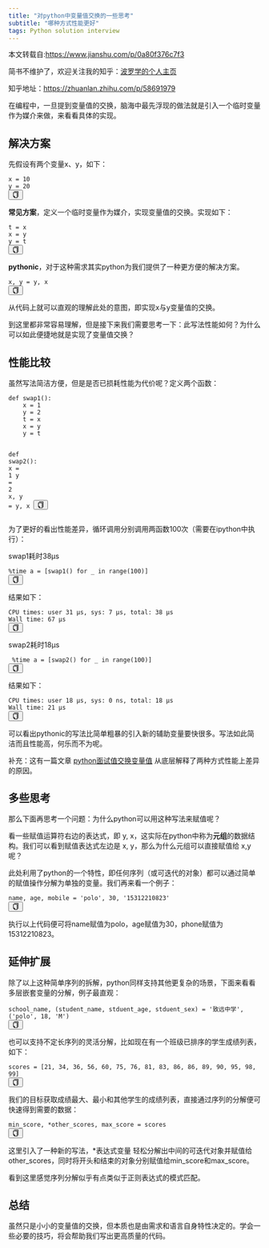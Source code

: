 ```yaml
---
title: "对python中变量值交换的一些思考"
subtitle: "哪种方式性能更好"
tags: Python solution interview
---
```





本文转载自:https://www.jianshu.com/p/0a80f376c7f3

<p>简书不维护了，欢迎关注我的知乎：<a
        href="https://links.jianshu.com/go?to=https%3A%2F%2Fwww.zhihu.com%2Fpeople%2Fxue-jian-27%2Factivities"
        target="_blank" rel="nofollow">波罗学的个人主页</a></p>
<p>知乎地址：<a href="https://links.jianshu.com/go?to=https%3A%2F%2Fzhuanlan.zhihu.com%2Fp%2F58691979" target="_blank"
           rel="nofollow">https://zhuanlan.zhihu.com/p/58691979</a></p>
<p>在编程中，一旦提到变量值的交换，脑海中最先浮现的做法就是引入一个临时变量作为媒介来做，来看看具体的实现。</p>
<h2>解决方案</h2>
<p>先假设有两个变量x、y，如下：</p>
<pre class="line-numbers  language-python"><code class="python  language-python">x <span
        class="token operator">=</span> <span class="token number">10</span>
y <span class="token operator">=</span> <span class="token number">20</span>
<span aria-hidden="true" class="line-numbers-rows"><span></span><span></span></span></code><button class="VJbwyy"
                                                                                                   type="button"
                                                                                                   aria-label="复制代码"><i
        aria-label="icon: copy" class="anticon anticon-copy"><svg viewBox="64 64 896 896" focusable="false" class=""
                                                                  data-icon="copy" width="1em" height="1em"
                                                                  fill="currentColor" aria-hidden="true"><path
        d="M832 64H296c-4.4 0-8 3.6-8 8v56c0 4.4 3.6 8 8 8h496v688c0 4.4 3.6 8 8 8h56c4.4 0 8-3.6 8-8V96c0-17.7-14.3-32-32-32zM704 192H192c-17.7 0-32 14.3-32 32v530.7c0 8.5 3.4 16.6 9.4 22.6l173.3 173.3c2.2 2.2 4.7 4 7.4 5.5v1.9h4.2c3.5 1.3 7.2 2 11 2H704c17.7 0 32-14.3 32-32V224c0-17.7-14.3-32-32-32zM350 856.2L263.9 770H350v86.2zM664 888H414V746c0-22.1-17.9-40-40-40H232V264h432v624z"></path></svg></i></button></pre>
<p><strong>常见方案</strong>，定义一个临时变量作为媒介，实现变量值的交换。实现如下：</p>
<pre class="line-numbers  language-python"><code class="python  language-python">t <span
        class="token operator">=</span> x
x <span class="token operator">=</span> y
y <span class="token operator">=</span> t
<span aria-hidden="true" class="line-numbers-rows"><span></span><span></span><span></span></span></code><button
        class="VJbwyy" type="button" aria-label="复制代码"><i aria-label="icon: copy" class="anticon anticon-copy"><svg
        viewBox="64 64 896 896" focusable="false" class="" data-icon="copy" width="1em" height="1em"
        fill="currentColor" aria-hidden="true"><path
        d="M832 64H296c-4.4 0-8 3.6-8 8v56c0 4.4 3.6 8 8 8h496v688c0 4.4 3.6 8 8 8h56c4.4 0 8-3.6 8-8V96c0-17.7-14.3-32-32-32zM704 192H192c-17.7 0-32 14.3-32 32v530.7c0 8.5 3.4 16.6 9.4 22.6l173.3 173.3c2.2 2.2 4.7 4 7.4 5.5v1.9h4.2c3.5 1.3 7.2 2 11 2H704c17.7 0 32-14.3 32-32V224c0-17.7-14.3-32-32-32zM350 856.2L263.9 770H350v86.2zM664 888H414V746c0-22.1-17.9-40-40-40H232V264h432v624z"></path></svg></i></button></pre>
<p><strong>pythonic</strong>，对于这种需求其实python为我们提供了一种更方便的解决方案。</p>
<pre class="line-numbers  language-python"><code class="python  language-python">x<span
        class="token punctuation">,</span> y <span class="token operator">=</span> y<span
        class="token punctuation">,</span> x
<span aria-hidden="true" class="line-numbers-rows"><span></span></span></code><button class="VJbwyy" type="button"
                                                                                      aria-label="复制代码"><i
        aria-label="icon: copy" class="anticon anticon-copy"><svg viewBox="64 64 896 896" focusable="false" class=""
                                                                  data-icon="copy" width="1em" height="1em"
                                                                  fill="currentColor" aria-hidden="true"><path
        d="M832 64H296c-4.4 0-8 3.6-8 8v56c0 4.4 3.6 8 8 8h496v688c0 4.4 3.6 8 8 8h56c4.4 0 8-3.6 8-8V96c0-17.7-14.3-32-32-32zM704 192H192c-17.7 0-32 14.3-32 32v530.7c0 8.5 3.4 16.6 9.4 22.6l173.3 173.3c2.2 2.2 4.7 4 7.4 5.5v1.9h4.2c3.5 1.3 7.2 2 11 2H704c17.7 0 32-14.3 32-32V224c0-17.7-14.3-32-32-32zM350 856.2L263.9 770H350v86.2zM664 888H414V746c0-22.1-17.9-40-40-40H232V264h432v624z"></path></svg></i></button></pre>
<p>从代码上就可以直观的理解此处的意图，即实现x与y变量值的交换。</p>
<p>到这里都非常容易理解，但是接下来我们需要思考一下：此写法性能如何？为什么可以如此便捷地就是实现了变量值交换？</p>
<h2>性能比较</h2>
<p>虽然写法简洁方便，但是是否已损耗性能为代价呢？定义两个函数：</p>
<pre class="line-numbers  language-python"><code class="python  language-python"><span
        class="token keyword">def</span> <span class="token function">swap1</span><span
        class="token punctuation">(</span><span class="token punctuation">)</span><span
        class="token punctuation">:</span>
    x <span class="token operator">=</span> <span class="token number">1</span>
    y <span class="token operator">=</span> <span class="token number">2</span>
    t <span class="token operator">=</span> x 
    x <span class="token operator">=</span> y
    y <span class="token operator">=</span> t

<span class="token keyword">def</span> <span class="token function">swap2</span><span class="token punctuation">(</span><span
            class="token punctuation">)</span><span class="token punctuation">:</span>
    x <span class="token operator">=</span> <span class="token number">1</span>
    y <span class="token operator">=</span> <span class="token number">2</span>
    x<span class="token punctuation">,</span> y <span class="token operator">=</span> y<span
            class="token punctuation">,</span> x
<span aria-hidden="true"
      class="line-numbers-rows"><span></span><span></span><span></span><span></span><span></span><span></span><span></span><span></span><span></span><span></span><span></span></span></code><button
        class="VJbwyy" type="button" aria-label="复制代码"><i aria-label="icon: copy" class="anticon anticon-copy"><svg
        viewBox="64 64 896 896" focusable="false" class="" data-icon="copy" width="1em" height="1em"
        fill="currentColor" aria-hidden="true"><path
        d="M832 64H296c-4.4 0-8 3.6-8 8v56c0 4.4 3.6 8 8 8h496v688c0 4.4 3.6 8 8 8h56c4.4 0 8-3.6 8-8V96c0-17.7-14.3-32-32-32zM704 192H192c-17.7 0-32 14.3-32 32v530.7c0 8.5 3.4 16.6 9.4 22.6l173.3 173.3c2.2 2.2 4.7 4 7.4 5.5v1.9h4.2c3.5 1.3 7.2 2 11 2H704c17.7 0 32-14.3 32-32V224c0-17.7-14.3-32-32-32zM350 856.2L263.9 770H350v86.2zM664 888H414V746c0-22.1-17.9-40-40-40H232V264h432v624z"></path></svg></i></button></pre>
<p>为了更好的看出性能差异，循环调用分别调用两函数100次（需要在ipython中执行）：</p>
<p>swap1耗时38µs</p>
<pre class="line-numbers  language-python"><code class="python  language-python"><span
        class="token operator">%</span>time a <span class="token operator">=</span> <span
        class="token punctuation">[</span>swap1<span
        class="token punctuation">(</span><span class="token punctuation">)</span> <span
        class="token keyword">for</span> _ <span class="token keyword">in</span> <span
        class="token builtin">range</span><span class="token punctuation">(</span><span
        class="token number">100</span><span class="token punctuation">)</span><span
        class="token punctuation">]</span>
<span aria-hidden="true" class="line-numbers-rows"><span></span></span></code><button class="VJbwyy" type="button"
                                                                                      aria-label="复制代码"><i
        aria-label="icon: copy" class="anticon anticon-copy"><svg viewBox="64 64 896 896" focusable="false" class=""
                                                                  data-icon="copy" width="1em" height="1em"
                                                                  fill="currentColor" aria-hidden="true"><path
        d="M832 64H296c-4.4 0-8 3.6-8 8v56c0 4.4 3.6 8 8 8h496v688c0 4.4 3.6 8 8 8h56c4.4 0 8-3.6 8-8V96c0-17.7-14.3-32-32-32zM704 192H192c-17.7 0-32 14.3-32 32v530.7c0 8.5 3.4 16.6 9.4 22.6l173.3 173.3c2.2 2.2 4.7 4 7.4 5.5v1.9h4.2c3.5 1.3 7.2 2 11 2H704c17.7 0 32-14.3 32-32V224c0-17.7-14.3-32-32-32zM350 856.2L263.9 770H350v86.2zM664 888H414V746c0-22.1-17.9-40-40-40H232V264h432v624z"></path></svg></i></button></pre>
<p>结果如下：</p>
<pre class="line-numbers  language-bash"><code class="  language-bash">CPU times: user 31 µs, sys: 7 µs, total: 38 µs
Wall time: 67 µs
<span aria-hidden="true" class="line-numbers-rows"><span></span><span></span></span></code><button class="VJbwyy"
                                                                                                   type="button"
                                                                                                   aria-label="复制代码"><i
        aria-label="icon: copy" class="anticon anticon-copy"><svg viewBox="64 64 896 896" focusable="false" class=""
                                                                  data-icon="copy" width="1em" height="1em"
                                                                  fill="currentColor" aria-hidden="true"><path
        d="M832 64H296c-4.4 0-8 3.6-8 8v56c0 4.4 3.6 8 8 8h496v688c0 4.4 3.6 8 8 8h56c4.4 0 8-3.6 8-8V96c0-17.7-14.3-32-32-32zM704 192H192c-17.7 0-32 14.3-32 32v530.7c0 8.5 3.4 16.6 9.4 22.6l173.3 173.3c2.2 2.2 4.7 4 7.4 5.5v1.9h4.2c3.5 1.3 7.2 2 11 2H704c17.7 0 32-14.3 32-32V224c0-17.7-14.3-32-32-32zM350 856.2L263.9 770H350v86.2zM664 888H414V746c0-22.1-17.9-40-40-40H232V264h432v624z"></path></svg></i></button></pre>
<p>swap2耗时18µs</p>
<pre class="line-numbers  language-python"><code class="python  language-python"> <span
        class="token operator">%</span>time a <span class="token operator">=</span> <span
        class="token punctuation">[</span>swap2<span
        class="token punctuation">(</span><span class="token punctuation">)</span> <span
        class="token keyword">for</span> _ <span class="token keyword">in</span> <span
        class="token builtin">range</span><span class="token punctuation">(</span><span
        class="token number">100</span><span class="token punctuation">)</span><span
        class="token punctuation">]</span>
<span aria-hidden="true" class="line-numbers-rows"><span></span></span></code><button class="VJbwyy" type="button"
                                                                                      aria-label="复制代码"><i
        aria-label="icon: copy" class="anticon anticon-copy"><svg viewBox="64 64 896 896" focusable="false" class=""
                                                                  data-icon="copy" width="1em" height="1em"
                                                                  fill="currentColor" aria-hidden="true"><path
        d="M832 64H296c-4.4 0-8 3.6-8 8v56c0 4.4 3.6 8 8 8h496v688c0 4.4 3.6 8 8 8h56c4.4 0 8-3.6 8-8V96c0-17.7-14.3-32-32-32zM704 192H192c-17.7 0-32 14.3-32 32v530.7c0 8.5 3.4 16.6 9.4 22.6l173.3 173.3c2.2 2.2 4.7 4 7.4 5.5v1.9h4.2c3.5 1.3 7.2 2 11 2H704c17.7 0 32-14.3 32-32V224c0-17.7-14.3-32-32-32zM350 856.2L263.9 770H350v86.2zM664 888H414V746c0-22.1-17.9-40-40-40H232V264h432v624z"></path></svg></i></button></pre>
<p>结果如下：</p>
<pre class="line-numbers  language-bash"><code class="  language-bash">CPU times: user 18 µs, sys: 0 ns, total: 18 µs
Wall time: 21 µs
<span aria-hidden="true" class="line-numbers-rows"><span></span><span></span></span></code><button class="VJbwyy"
                                                                                                   type="button"
                                                                                                   aria-label="复制代码"><i
        aria-label="icon: copy" class="anticon anticon-copy"><svg viewBox="64 64 896 896" focusable="false" class=""
                                                                  data-icon="copy" width="1em" height="1em"
                                                                  fill="currentColor" aria-hidden="true"><path
        d="M832 64H296c-4.4 0-8 3.6-8 8v56c0 4.4 3.6 8 8 8h496v688c0 4.4 3.6 8 8 8h56c4.4 0 8-3.6 8-8V96c0-17.7-14.3-32-32-32zM704 192H192c-17.7 0-32 14.3-32 32v530.7c0 8.5 3.4 16.6 9.4 22.6l173.3 173.3c2.2 2.2 4.7 4 7.4 5.5v1.9h4.2c3.5 1.3 7.2 2 11 2H704c17.7 0 32-14.3 32-32V224c0-17.7-14.3-32-32-32zM350 856.2L263.9 770H350v86.2zM664 888H414V746c0-22.1-17.9-40-40-40H232V264h432v624z"></path></svg></i></button></pre>
<p>可以看出pythonic的写法比简单粗暴的引入新的辅助变量要快很多。写法如此简洁而且性能高，何乐而不为呢。</p>
<p>补充：这有一篇文章 <a href="https://links.jianshu.com/go?to=https%3A%2F%2Fzhuanlan.zhihu.com%2Fp%2F35095687"
                target="_blank" rel="nofollow">python面试值交换变量值</a> 从底层解释了两种方式性能上差异的原因。</p>
<h2>多些思考</h2>
<p>那么下面再思考一个问题：为什么python可以用这种写法来赋值呢？</p>
<p>看一些赋值运算符右边的表达式，即 y, x，这实际在python中称为<strong>元组</strong>的数据结构。我们可以看到赋值表达式左边是 x, y，那么为什么元组可以直接赋值给 x,y 呢？</p>
<p>此处利用了python的一个特性，即任何序列（或可迭代的对象）都可以通过简单的赋值操作分解为单独的变量。我们再来看一个例子：</p>
<pre class="line-numbers  language-python"><code class="python  language-python">name<span
        class="token punctuation">,</span> age<span class="token punctuation">,</span> mobile <span
        class="token operator">=</span> <span class="token string">'polo'</span><span
        class="token punctuation">,</span> <span class="token number">30</span><span
        class="token punctuation">,</span> <span class="token string">'15312210823'</span>
<span aria-hidden="true" class="line-numbers-rows"><span></span></span></code><button class="VJbwyy" type="button"
                                                                                      aria-label="复制代码"><i
        aria-label="icon: copy" class="anticon anticon-copy"><svg viewBox="64 64 896 896" focusable="false" class=""
                                                                  data-icon="copy" width="1em" height="1em"
                                                                  fill="currentColor" aria-hidden="true"><path
        d="M832 64H296c-4.4 0-8 3.6-8 8v56c0 4.4 3.6 8 8 8h496v688c0 4.4 3.6 8 8 8h56c4.4 0 8-3.6 8-8V96c0-17.7-14.3-32-32-32zM704 192H192c-17.7 0-32 14.3-32 32v530.7c0 8.5 3.4 16.6 9.4 22.6l173.3 173.3c2.2 2.2 4.7 4 7.4 5.5v1.9h4.2c3.5 1.3 7.2 2 11 2H704c17.7 0 32-14.3 32-32V224c0-17.7-14.3-32-32-32zM350 856.2L263.9 770H350v86.2zM664 888H414V746c0-22.1-17.9-40-40-40H232V264h432v624z"></path></svg></i></button></pre>
<p>执行以上代码便可将name赋值为polo，age赋值为30，phone赋值为15312210823。</p>
<h2>延伸扩展</h2>
<p>除了以上这种简单序列的拆解，python同样支持其他更复杂的场景，下面来看看多层嵌套变量的分解，例子最直观：</p>
<pre class="line-numbers  language-python"><code class="python  language-python">school_name<span
        class="token punctuation">,</span> <span class="token punctuation">(</span>student_name<span
        class="token punctuation">,</span> stduent_age<span class="token punctuation">,</span> stduent_sex<span
        class="token punctuation">)</span> <span class="token operator">=</span> <span
        class="token string">'致远中学'</span><span class="token punctuation">,</span> <span
        class="token punctuation">(</span><span class="token string">'polo'</span><span
        class="token punctuation">,</span> <span class="token number">18</span><span
        class="token punctuation">,</span> <span class="token string">'M'</span><span
        class="token punctuation">)</span>
<span aria-hidden="true" class="line-numbers-rows"><span></span></span></code><button class="VJbwyy" type="button"
                                                                                      aria-label="复制代码"><i
        aria-label="icon: copy" class="anticon anticon-copy"><svg viewBox="64 64 896 896" focusable="false" class=""
                                                                  data-icon="copy" width="1em" height="1em"
                                                                  fill="currentColor" aria-hidden="true"><path
        d="M832 64H296c-4.4 0-8 3.6-8 8v56c0 4.4 3.6 8 8 8h496v688c0 4.4 3.6 8 8 8h56c4.4 0 8-3.6 8-8V96c0-17.7-14.3-32-32-32zM704 192H192c-17.7 0-32 14.3-32 32v530.7c0 8.5 3.4 16.6 9.4 22.6l173.3 173.3c2.2 2.2 4.7 4 7.4 5.5v1.9h4.2c3.5 1.3 7.2 2 11 2H704c17.7 0 32-14.3 32-32V224c0-17.7-14.3-32-32-32zM350 856.2L263.9 770H350v86.2zM664 888H414V746c0-22.1-17.9-40-40-40H232V264h432v624z"></path></svg></i></button></pre>
<p>也可以支持不定长序列的灵活分解，比如现在有一个班级已排序的学生成绩列表，如下：</p>
<pre class="line-numbers  language-python"><code class="python  language-python">scores <span
        class="token operator">=</span> <span class="token punctuation">[</span><span
        class="token number">21</span><span
        class="token punctuation">,</span> <span class="token number">34</span><span
        class="token punctuation">,</span> <span class="token number">36</span><span
        class="token punctuation">,</span> <span class="token number">56</span><span
        class="token punctuation">,</span> <span class="token number">60</span><span
        class="token punctuation">,</span> <span class="token number">75</span><span
        class="token punctuation">,</span> <span class="token number">76</span><span
        class="token punctuation">,</span> <span class="token number">81</span><span
        class="token punctuation">,</span> <span class="token number">83</span><span
        class="token punctuation">,</span> <span class="token number">86</span><span
        class="token punctuation">,</span> <span class="token number">86</span><span
        class="token punctuation">,</span> <span class="token number">89</span><span
        class="token punctuation">,</span> <span class="token number">90</span><span
        class="token punctuation">,</span> <span class="token number">95</span><span
        class="token punctuation">,</span> <span class="token number">98</span><span
        class="token punctuation">,</span> <span class="token number">99</span><span
        class="token punctuation">]</span>
<span aria-hidden="true" class="line-numbers-rows"><span></span></span></code><button class="VJbwyy" type="button"
                                                                                      aria-label="复制代码"><i
        aria-label="icon: copy" class="anticon anticon-copy"><svg viewBox="64 64 896 896" focusable="false" class=""
                                                                  data-icon="copy" width="1em" height="1em"
                                                                  fill="currentColor" aria-hidden="true"><path
        d="M832 64H296c-4.4 0-8 3.6-8 8v56c0 4.4 3.6 8 8 8h496v688c0 4.4 3.6 8 8 8h56c4.4 0 8-3.6 8-8V96c0-17.7-14.3-32-32-32zM704 192H192c-17.7 0-32 14.3-32 32v530.7c0 8.5 3.4 16.6 9.4 22.6l173.3 173.3c2.2 2.2 4.7 4 7.4 5.5v1.9h4.2c3.5 1.3 7.2 2 11 2H704c17.7 0 32-14.3 32-32V224c0-17.7-14.3-32-32-32zM350 856.2L263.9 770H350v86.2zM664 888H414V746c0-22.1-17.9-40-40-40H232V264h432v624z"></path></svg></i></button></pre>
<p>我们的目标获取成绩最大、最小和其他学生的成绩列表，直接通过序列的分解便可快速得到需要的数据：</p>
<pre class="line-numbers  language-python"><code class="python  language-python">min_score<span
        class="token punctuation">,</span> <span class="token operator">*</span>other_scores<span
        class="token punctuation">,</span> max_score <span class="token operator">=</span> scores
<span aria-hidden="true" class="line-numbers-rows"><span></span></span></code><button class="VJbwyy" type="button"
                                                                                      aria-label="复制代码"><i
        aria-label="icon: copy" class="anticon anticon-copy"><svg viewBox="64 64 896 896" focusable="false" class=""
                                                                  data-icon="copy" width="1em" height="1em"
                                                                  fill="currentColor" aria-hidden="true"><path
        d="M832 64H296c-4.4 0-8 3.6-8 8v56c0 4.4 3.6 8 8 8h496v688c0 4.4 3.6 8 8 8h56c4.4 0 8-3.6 8-8V96c0-17.7-14.3-32-32-32zM704 192H192c-17.7 0-32 14.3-32 32v530.7c0 8.5 3.4 16.6 9.4 22.6l173.3 173.3c2.2 2.2 4.7 4 7.4 5.5v1.9h4.2c3.5 1.3 7.2 2 11 2H704c17.7 0 32-14.3 32-32V224c0-17.7-14.3-32-32-32zM350 856.2L263.9 770H350v86.2zM664 888H414V746c0-22.1-17.9-40-40-40H232V264h432v624z"></path></svg></i></button></pre>
<p>这里引入了一种新的写法，*表达式变量 轻松分解出中间的可迭代对象并赋值给other_scores，同时将开头和结束的对象分别赋值给min_score和max_score。</p>
<p>看到这里感觉序列分解似乎有点类似于正则表达式的模式匹配。</p>
<h2>总结</h2>
<p>虽然只是小小的变量值的交换，但本质也是由需求和语言自身特性决定的。学会一些必要的技巧，将会帮助我们写出更高质量的代码。</p>